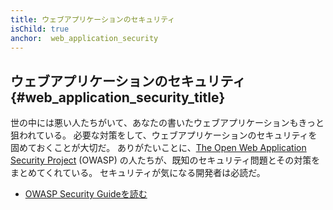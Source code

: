 ```yaml
---
title: ウェブアプリケーションのセキュリティ
isChild: true
anchor:  web_application_security
---
```


## ウェブアプリケーションのセキュリティ {#web_application_security_title}

世の中には悪い人たちがいて、あなたの書いたウェブアプリケーションもきっと狙われている。
必要な対策をして、ウェブアプリケーションのセキュリティを固めておくことが大切だ。
ありがたいことに、[The Open Web Application Security Project][1] (OWASP)
の人たちが、既知のセキュリティ問題とその対策をまとめてくれている。
セキュリティが気になる開発者は必読だ。

* [OWASP Security Guideを読む][2]


[1]: https://www.owasp.org/
[2]: https://www.owasp.org/index.php/Guide_Table_of_Contents
